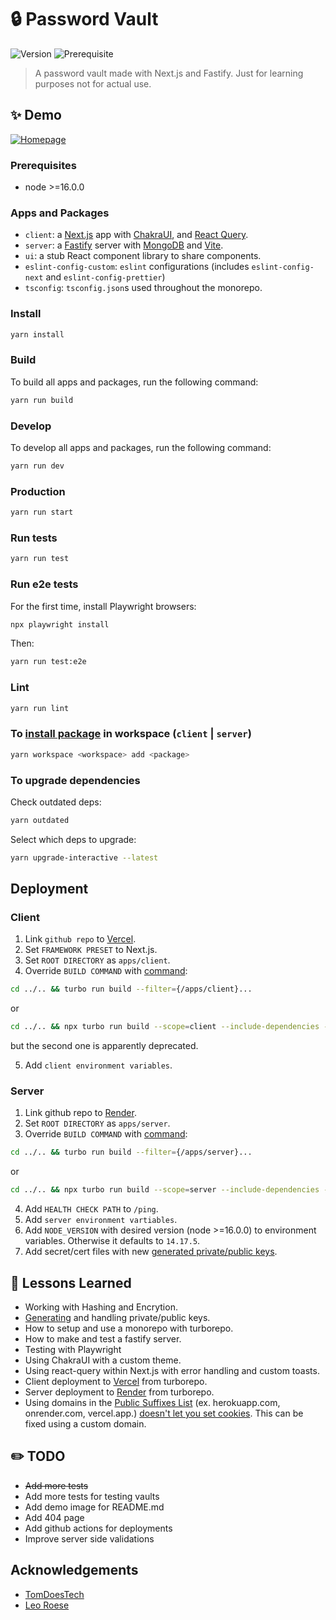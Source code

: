 # 🔒 Password Vault

![Version](https://img.shields.io/badge/version-0.0.0-blue.svg?cacheSeconds=2592000)
![Prerequisite](https://img.shields.io/badge/node-%3E%3D16.0.0-blue.svg)

> A password vault made with Next.js and Fastify. Just for learning purposes not
> for actual use.

## ✨ Demo

[![Homepage](https://raw.githubusercontent.com/JCarlosLucio/folio-2023/main/public/img/projects/password-vault-desktop.webp?token=GHSAT0AAAAAACB2FBORQYHUGMMASG3PDWRUZEKSLWA)](https://password-vault-client.vercel.app/)

### Prerequisites

- node >=16.0.0

### Apps and Packages

- `client`: a [Next.js](https://nextjs.org) app with
  [ChakraUI](https://chakra-ui.com/), and
  [React Query](https://tanstack.com/query/latest).
- `server`: a [Fastify](https://www.fastify.io) server with
  [MongoDB](https://www.mongodb.com/) and [Vite](https://vitejs.dev/).
- `ui`: a stub React component library to share components.
- `eslint-config-custom`: `eslint` configurations (includes `eslint-config-next`
  and `eslint-config-prettier`)
- `tsconfig`: `tsconfig.json`s used throughout the monorepo.

### Install

```sh
yarn install
```

### Build

To build all apps and packages, run the following command:

```sh
yarn run build
```

### Develop

To develop all apps and packages, run the following command:

```sh
yarn run dev
```

### Production

```sh
yarn run start
```

### Run tests

```sh
yarn run test
```

### Run e2e tests

For the first time, install Playwright browsers:

```sh
npx playwright install
```

Then:

```sh
yarn run test:e2e
```

### Lint

```sh
yarn run lint
```

### To [install package](https://turbo.build/repo/docs/handbook/package-installation#addingremovingupgrading-packages) in workspace (`client` | `server`)

```sh
yarn workspace <workspace> add <package>
```

### To upgrade dependencies

Check outdated deps:

```sh
yarn outdated
```

Select which deps to upgrade:

```sh
yarn upgrade-interactive --latest
```

## Deployment

### Client

1. Link `github repo` to [Vercel](https://vercel.com/).
2. Set `FRAMEWORK PRESET` to Next.js.
3. Set `ROOT DIRECTORY` as `apps/client`.
4. Override `BUILD COMMAND` with
   [command](https://turbo.build/repo/docs/core-concepts/monorepos/filtering#include-dependencies-of-matched-workspaces):

```sh
cd ../.. && turbo run build --filter={/apps/client}...
```

or

```sh
cd ../.. && npx turbo run build --scope=client --include-dependencies --no-deps
```

but the second one is apparently deprecated.

5. Add `client environment variables`.

### Server

1. Link github repo to [Render](https://render.com/).
2. Set `ROOT DIRECTORY` as `apps/server`.
3. Override `BUILD COMMAND` with
   [command](https://turbo.build/repo/docs/core-concepts/monorepos/filtering#include-dependencies-of-matched-workspaces):

```sh
cd ../.. && turbo run build --filter={/apps/server}...
```

or

```sh
cd ../.. && npx turbo run build --scope=server --include-dependencies --no-deps
```

4. Add `HEALTH CHECK PATH` to `/ping`.
5. Add `server environment vartiables`.
6. Add `NODE_VERSION` with desired version (node >=16.0.0) to environment
   variables. Otherwise it defaults to `14.17.5`.
7. Add secret/cert files with new
   [generated private/public keys](https://rietta.com/blog/openssl-generating-rsa-key-from-command/).

## 📖 Lessons Learned

- Working with Hashing and Encrytion.
- [Generating](https://rietta.com/blog/openssl-generating-rsa-key-from-command/)
  and handling private/public keys.
- How to setup and use a monorepo with turborepo.
- How to make and test a fastify server.
- Testing with Playwright
- Using ChakraUI with a custom theme.
- Using react-query within Next.js with error handling and custom toasts.
- Client deployment to [Vercel](https://vercel.com/) from turborepo.
- Server deployment to [Render](https://render.com/) from turborepo.
- Using domains in the
  [Public Suffixes List](https://github.com/publicsuffix/list) (ex.
  herokuapp.com, onrender.com, vercel.app.)
  [doesn't let you set cookies](https://devcenter.heroku.com/articles/cookies-and-herokuapp-com).
  This can be fixed using a custom domain.

## ✏️ TODO

- ~~Add more tests~~
- Add more tests for testing vaults
- Add demo image for README.md
- Add 404 page
- Add github actions for deployments
- Improve server side validations

## Acknowledgements

- [TomDoesTech](https://www.youtube.com/watch?v=wHVzfjrD1Xg)
- [Leo Roese](https://www.youtube.com/watch?v=YQLw5kJ1yrQ)
